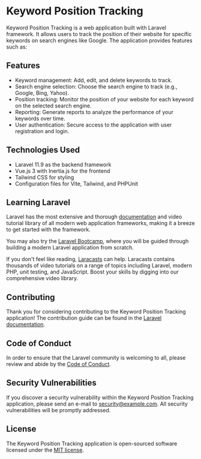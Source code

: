 # Keyword Position Tracking

Keyword Position Tracking is a web application built with Laravel framework. It allows users to track the position of their website for specific keywords on search engines like Google. The application provides features such as:

## Features

-   Keyword management: Add, edit, and delete keywords to track.
-   Search engine selection: Choose the search engine to track (e.g., Google, Bing, Yahoo).
-   Position tracking: Monitor the position of your website for each keyword on the selected search engine.
-   Reporting: Generate reports to analyze the performance of your keywords over time.
-   User authentication: Secure access to the application with user registration and login.

## Technologies Used

-   Laravel 11.9 as the backend framework
-   Vue.js 3 with Inertia.js for the frontend
-   Tailwind CSS for styling
-   Configuration files for Vite, Tailwind, and PHPUnit

## Learning Laravel

Laravel has the most extensive and thorough [documentation](https://laravel.com/docs) and video tutorial library of all modern web application frameworks, making it a breeze to get started with the framework.

You may also try the [Laravel Bootcamp](https://bootcamp.laravel.com), where you will be guided through building a modern Laravel application from scratch.

If you don't feel like reading, [Laracasts](https://laracasts.com) can help. Laracasts contains thousands of video tutorials on a range of topics including Laravel, modern PHP, unit testing, and JavaScript. Boost your skills by digging into our comprehensive video library.

## Contributing

Thank you for considering contributing to the Keyword Position Tracking application! The contribution guide can be found in the [Laravel documentation](https://laravel.com/docs/contributions).

## Code of Conduct

In order to ensure that the Laravel community is welcoming to all, please review and abide by the [Code of Conduct](https://laravel.com/docs/contributions#code-of-conduct).

## Security Vulnerabilities

If you discover a security vulnerability within the Keyword Position Tracking application, please send an e-mail to [security@example.com](mailto:security@example.com). All security vulnerabilities will be promptly addressed.

## License

The Keyword Position Tracking application is open-sourced software licensed under the [MIT license](https://opensource.org/licenses/MIT).
